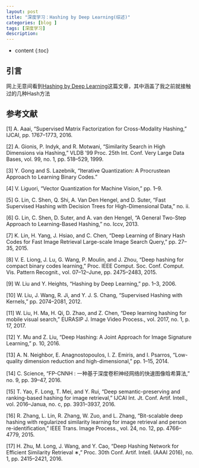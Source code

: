 ```yaml
---
layout: post
title: "深度学习：Hashing by Deep Learning(综述)"
categories: [blog ]
tags: [深度学习]
description: 
---
```

* content
{:toc}     

## 引言

网上无意间看到[Hashing by Deep Learning](http://www.ee.columbia.edu/~wliu/WeiLiu_DLHash.pdf)这篇文章，其中涵盖了我之前就接触过的几种Hash方法


## 参考文献

[1] A. Aaai, “Supervised Matrix Factorization for Cross-Modality Hashing,” IJCAI, pp. 1767–1773, 2016.

[2] A. Gionis, P. Indyk, and R. Motwani, “Similarity Search in High Dimensions via Hashing,” VLDB ’99 Proc. 25th Int. Conf. Very Large Data Bases, vol. 99, no. 1, pp. 518–529, 1999.

[3] Y. Gong and S. Lazebnik, “Iterative Quantization: A Procrustean Approach to Learning Binary Codes.”

[4] V. Liguori, “Vector Quantization for Machine Vision,” pp. 1–9.

[5] G. Lin, C. Shen, Q. Shi, A. Van Den Hengel, and D. Suter, “Fast Supervised Hashing with Decision Trees for High-Dimensional Data,” no. ii.

[6] G. Lin, C. Shen, D. Suter, and A. van den Hengel, “A General Two-Step Approach to Learning-Based Hashing,” no. Iccv, 2013.

[7] K. Lin, H. Yang, J. Hsiao, and C. Chen, “Deep Learning of Binary Hash Codes for Fast Image Retrieval Large-scale Image Search Query,” pp. 27–35, 2015.

[8] V. E. Liong, J. Lu, G. Wang, P. Moulin, and J. Zhou, “Deep hashing for compact binary codes learning,” Proc. IEEE Comput. Soc. Conf. Comput. Vis. Pattern Recognit., vol. 07–12–June, pp. 2475–2483, 2015.

[9] W. Liu and Y. Heights, “Hashing by Deep Learning,” pp. 1–3, 2006.

[10] W. Liu, J. Wang, R. Ji, and Y. J. S. Chang, “Supervised Hashing with Kernels,” pp. 2074–2081, 2012.

[11] W. Liu, H. Ma, H. Qi, D. Zhao, and Z. Chen, “Deep learning hashing for mobile visual search,” EURASIP J. Image Video Process., vol. 2017, no. 1, p. 17, 2017.

[12] Y. Mu and Z. Liu, “Deep Hashing: A Joint Approach for Image Signature Learning,” p. 10, 2016.

[13] A. N. Neighbor, E. Anagnostopoulos, I. Z. Emiris, and I. Psarros, “Low-quality dimension reduction and high-dimensional,” pp. 1–15, 2014.

[14] C. Science, “FP-CNNH : 一种基于深度卷积神经网络的快速图像晗希算法,” no. 9, pp. 39–47, 2016.

[15] T. Yao, F. Long, T. Mei, and Y. Rui, “Deep semantic-preserving and ranking-based hashing for image retrieval,” IJCAI Int. Jt. Conf. Artif. Intell., vol. 2016–Janua, no. c, pp. 3931–3937, 2016.

[16] R. Zhang, L. Lin, R. Zhang, W. Zuo, and L. Zhang, “Bit-scalable deep hashing with regularized similarity learning for image retrieval and person re-identification,” IEEE Trans. Image Process., vol. 24, no. 12, pp. 4766–4779, 2015.

[17] H. Zhu, M. Long, J. Wang, and Y. Cao, “Deep Hashing Network for Efficient Similarity Retrieval ∗,” Proc. 30th Conf. Artif. Intell. (AAAI 2016), no. 1, pp. 2415–2421, 2016.